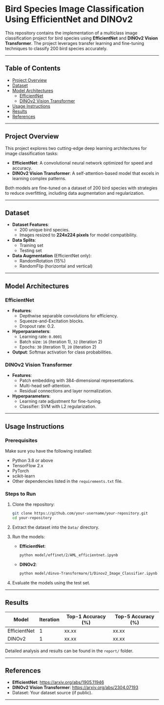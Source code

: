 # Bird Species Image Classification Using EfficientNet and DINOv2

This repository contains the implementation of a multiclass image classification project for bird species using **EfficientNet** and **DINOv2 Vision Transformer**. The project leverages transfer learning and fine-tuning techniques to classify 200 bird species accurately.

---

## Table of Contents
- [Project Overview](#project-overview)
- [Dataset](#dataset)
- [Model Architectures](#model-architectures)
  - [EfficientNet](#efficientnet)
  - [DINOv2 Vision Transformer](#dinov2-vision-transformer)
- [Usage Instructions](#usage-instructions)
- [Results](#results)
- [References](#references)

---

## Project Overview

This project explores two cutting-edge deep learning architectures for image classification tasks:
- **EfficientNet**: A convolutional neural network optimized for speed and accuracy.
- **DINOv2 Vision Transformer**: A self-attention-based model that excels in learning complex patterns.

Both models are fine-tuned on a dataset of 200 bird species with strategies to reduce overfitting, including data augmentation and regularization.

---

## Dataset

- **Dataset Features**:
  - 200 unique bird species.
  - Images resized to **224x224 pixels** for model compatibility.
- **Data Splits**:
  - Training set
  - Testing set
- **Data Augmentation** (EfficientNet only):
  - RandomRotation (15%)
  - RandomFlip (horizontal and vertical)

---

## Model Architectures

### EfficientNet
- **Features**:
  - Depthwise separable convolutions for efficiency.
  - Squeeze-and-Excitation blocks.
  - Dropout rate: 0.2.
- **Hyperparameters**:
  - Learning rate: `0.0001`
  - Batch size: `16` (iteration 1), `32` (iteration 2)
  - Epochs: `30` (iteration 1), `20` (iteration 2)
- **Output**: Softmax activation for class probabilities.

### DINOv2 Vision Transformer
- **Features**:
  - Patch embedding with 384-dimensional representations.
  - Multi-head self-attention.
  - Residual connections and layer normalization.
- **Hyperparameters**:
  - Learning rate adjustment for fine-tuning.
  - Classifier: SVM with L2 regularization.

---

## Usage Instructions

### Prerequisites
Make sure you have the following installed:
- Python 3.8 or above
- TensorFlow 2.x
- PyTorch
- scikit-learn
- Other dependencies listed in the `requirements.txt` file.

### Steps to Run
1. Clone the repository:
   ```bash
   git clone https://github.com/your-username/your-repository.git
   cd your-repository
   ```
2. Extract the dataset into the `Data/` directory.
3. Run the models:
   - **EfficientNet**:
     ```bash
     python model/effinet/2/AML_efficientnet.ipynb
     ```
   - **DINOv2**:
     ```bash
     python model/dinvo-Transformare/1/Dinov2_Image_Classifier.ipynb
     ```

4. Evaluate the models using the test set.

---

## Results

| Model         | Iteration | Top-1 Accuracy (%) | Top-5 Accuracy (%) |
|---------------|-----------|---------------------|---------------------|
| EfficientNet  | 1         | xx.xx              | xx.xx              |
| DINOv2        | 1         | xx.xx              | xx.xx              |

Detailed analysis and results can be found in the `report/` folder.

---

## References
- **EfficientNet**: https://arxiv.org/abs/1905.11946
- **DINOv2 Vision Transformer**: https://arxiv.org/abs/2304.07193
- Dataset: Your dataset source (if public).

---
